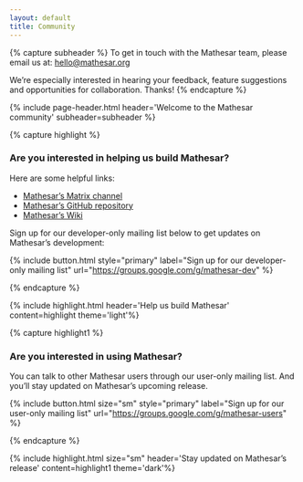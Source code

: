 ```yaml
---
layout: default
title: Community
---
```


{% capture subheader %}
To get in touch with the Mathesar team, please email us at: [hello@mathesar.org](mailto:hello@mathesar.org)

We’re especially interested in hearing your feedback, feature suggestions and opportunities for collaboration. Thanks!
{% endcapture %}

{% include page-header.html
header='Welcome to the Mathesar community'
subheader=subheader
%}

{% capture highlight %}

### Are you interested in helping us build Mathesar?

Here are some helpful links:

- [Mathesar’s Matrix channel](https://matrix.to/#/#mathesar:matrix.org)
- [Mathesar’s GitHub repository](github.com/centerofci/mathesar)
- [Mathesar’s Wiki](github.com/centerofci/mathesar/wiki)

Sign up for our developer-only mailing list below to get updates on Mathesar’s development:

{% include button.html style="primary" label="Sign up for our developer-only mailing list" url="https://groups.google.com/g/mathesar-dev" %}

{% endcapture %}

{% include highlight.html header='Help us build Mathesar' content=highlight theme='light'%}

{% capture highlight1 %}

### Are you interested in using Mathesar?

You can talk to other Mathesar users through our user-only mailing list. And you’ll stay updated on Mathesar’s upcoming release.

{% include button.html size="sm" style="primary" label="Sign up for our user-only mailing list" url="https://groups.google.com/g/mathesar-users" %}

{% endcapture %}

{% include highlight.html size="sm" header='Stay updated on Mathesar’s release' content=highlight1 theme='dark'%}
